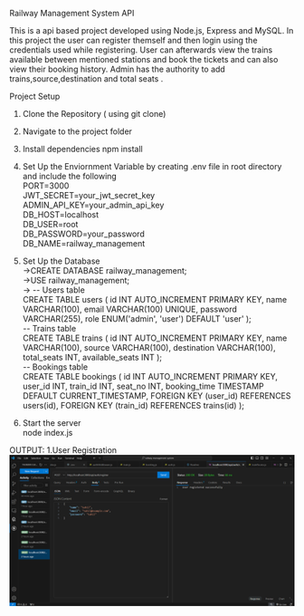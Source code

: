 Railway Management System API

This is a api based project developed using Node.js, Express and MySQL. In this project the user can register themself and then login using the credentials used while registering. User can afterwards view the trains available between  mentioned stations and book the tickets and can also view their booking history. Admin has the authority to add trains,source,destination and total seats .

Project Setup<br>
1. Clone the Repository ( using git clone)
2. Navigate to the project folder
3. Install dependencies
npm install
4. Set Up the Enviornment Variable by creating .env file in root directory and include the following<br>
PORT=3000<br>
JWT_SECRET=your_jwt_secret_key<br>
ADMIN_API_KEY=your_admin_api_key<br>
DB_HOST=localhost<br>
DB_USER=root<br>
DB_PASSWORD=your_password<br>
DB_NAME=railway_management<br>

5. Set Up the Database <br>
->CREATE DATABASE railway_management;<br>
->USE railway_management;<br>
-> -- Users table<br>
CREATE TABLE users (
    id INT AUTO_INCREMENT PRIMARY KEY,
    name VARCHAR(100),
    email VARCHAR(100) UNIQUE,
    password VARCHAR(255),
    role ENUM('admin', 'user') DEFAULT 'user'
);<br>
-- Trains table<br>
CREATE TABLE trains (
    id INT AUTO_INCREMENT PRIMARY KEY,
    name VARCHAR(100),
    source VARCHAR(100),
    destination VARCHAR(100),
    total_seats INT,
    available_seats INT
);<br>
-- Bookings table<br>
CREATE TABLE bookings (
    id INT AUTO_INCREMENT PRIMARY KEY,
    user_id INT,
    train_id INT,
    seat_no INT,
    booking_time TIMESTAMP DEFAULT CURRENT_TIMESTAMP,
    FOREIGN KEY (user_id) REFERENCES users(id),
    FOREIGN KEY (train_id) REFERENCES trains(id)
);<br>
6. Start the server<br>
node index.js<br>

OUTPUT:
1.User Registration
![Diagram](https://github.com/ShetSahil/railway-management-system/blob/aca35aca9bbd22482776eb3035586d4f76ed8d3e/images/register.png)




